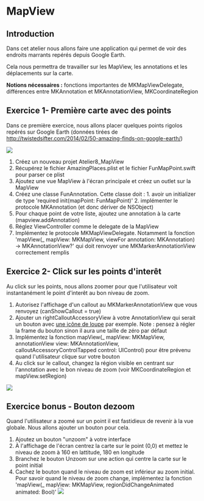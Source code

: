 # MapView

## Introduction

Dans cet atelier nous allons faire une application qui permet de voir des endroits marrants repérés depuis Google Earth.

Cela nous permettra de travailler sur les MapView, les annotations et les déplacements sur la carte.

**Notions nécessaires :** fonctions importantes de MKMapViewDelegate, différences entre MKAnnotation et MKAnnotationView, MKCoordinateRegion

## Exercice 1- Première carte avec des points

Dans ce première exercice, nous allons placer quelques points rigolos repérés sur Google Earth (données tirées de http://twistedsifter.com/2014/02/50-amazing-finds-on-google-earth/)

![](/assets/MapView_MapOverview.png)

1. Créez un nouveau projet Atelier8_MapView
2. Récupérez le fichier AmazingPlaces.plist et le fichier FunMapPoint.swift pour parser ce plist
3. Ajoutez une vue MapView à l'écran principale et créez un outlet sur la MapView
4. Créez une classe FunAnnotation. Cette classe doit :
        1. avoir un initializer de type 'required init(mapPoint: FunMapPoint)'
        2. implémenter le protocole MKAnnotation (et donc dériver de NSObject)
5. Pour chaque point de votre liste, ajoutez une annotation à la carte (mapview.addAnnotation)
6. Réglez ViewController comme le delegate de la MapView
7. Implémentez le protocole MKMapViewDelegate. Notamment la fonction 'mapView(_ mapView: MKMapView, viewFor annotation: MKAnnotation) -> MKAnnotationView?' qui doit renvoyer une MKMarkerAnnotationView correctement remplis


## Exercice 2- Click sur les points d'interêt

Au click sur les points, nous allons zoomer pour que l'utilisateur voit instantanément le point d'interêt au bon niveau de zoom.

1. Autorisez l'affichage d'un callout au MKMarkerAnnotationView que vous renvoyez (canShowCallout = true)
2. Ajouter un rightCalloutAccessoryView à votre AnnotationView qui serait un bouton avec [une icône de loupe](/ressources/Zoom.jpg) par exemple. Note : pensez à régler la frame du bouton sinon il aura une taille de zéro par défaut
3. Implémentez la fonction mapView(_ mapView: MKMapView, annotationView view: MKAnnotationView, calloutAccessoryControlTapped control: UIControl) pour être prévenu quand l'utilisateur clique sur votre bouton
4. Au click sur le callout, changez la région visible en centrant sur l'annotation avec le bon niveau de zoom (voir MKCoordinateRegion et mapView.setRegion)

![](/assets/MapView_Zoom.png)

## Exercice bonus - Bouton dezoom

Quand l'utilisateur a zoomé sur un point il est fastidieux de revenir à la vue globale. Nous allons ajouter un bouton pour cela.
1. Ajoutez un bouton "unzoom" à votre interface
2. À l'affichage de l'écran centrez la carte sur le point (0,0) et mettez le niveau de zoom à 160 en lattitude, 180 en longitude
3. Branchez le bouton Unzoom sur une action qui centre la carte sur le point initial
4. Cachez le bouton quand le niveau de zoom est inférieur au zoom initial. Pour savoir quand le niveau de zoom change, implémentez la fonction  'mapView(_ mapView: MKMapView, regionDidChangeAnimated animated: Bool)'
![](/assets/MapView_Unzoom.png)




